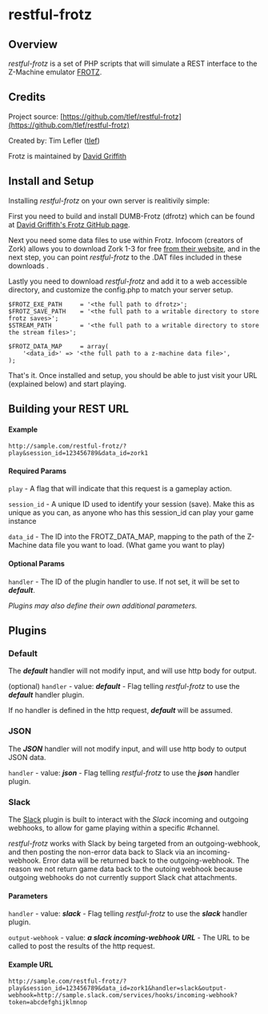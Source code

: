 restful-frotz
=============

## Overview


*restful-frotz* is a set of PHP scripts that will simulate a REST interface to the Z-Machine emulator [FROTZ](`https://github.com/DavidGriffith/frotz`).

## Credits
Project source: [https://github.com/tlef/restful-frotz](https://github.com/tlef/restful-frotz)

Created by: Tim Lefler ([tlef](https://github.com/tlef/))

Frotz is maintained by [David Griffith](https://github.com/DavidGriffith/frotz)

## Install and Setup

Installing *restful-frotz* on your own server is realitivily simple:

First you need to build and install DUMB-Frotz (dfrotz) which can be found at [David Griffith's Frotz GitHub page](`https://github.com/DavidGriffith/frotz`).

Next you need some data files to use within Frotz. Infocom (creators of Zork) allows you to download Zork 1-3 for free [from their website](http://www.infocom-if.org/downloads/downloads.html), and in the next step, you can point *restful-frotz* to the .DAT files included in these downloads
.

Lastly you need to download *restful-frotz* and add it to a web accessible directory, and customize the config.php to match your server setup.

    $FROTZ_EXE_PATH 	= '<the full path to dfrotz>';
    $FROTZ_SAVE_PATH 	= '<the full path to a writable directory to store frotz saves>';
    $STREAM_PATH		= '<the full path to a writable directory to store the stream files>';

    $FROTZ_DATA_MAP		= array(
	    '<data_id>' => '<the full path to a z-machine data file>',
    );
    
That's it. Once installed and setup, you should be able to just visit your URL (explained below) and start playing.

## Building your REST URL

#### Example
`http://sample.com/restful-frotz/?play&session_id=123456789&data_id=zork1`

#### Required Params
`play` - A flag that will indicate that this request is a gameplay action.

`session_id` - A unique ID used to identify your session (save). Make this as unique as you can, as anyone who has this session_id can play your game instance

`data_id` - The ID into the FROTZ_DATA_MAP, mapping to the path of the Z-Machine data file you want to load. (What game you want to play)

#### Optional Params
`handler` - The ID of the plugin handler to use. If not set, it will be set to ***default***.

*Plugins may also define their own additional parameters.*

## Plugins

### Default
The ***default*** handler will not modify input, and will use http body for output. 

(optional) `handler` - value: ***default*** - Flag telling *restful-frotz* to use the ***default*** handler plugin.

If no handler is defined in the http request, ***default*** will be assumed.


### JSON
The ***JSON*** handler will not modify input, and will use http body to output JSON data. 

`handler` - value: ***json*** - Flag telling *restful-frotz* to use the ***json*** handler plugin.


### Slack
The [Slack](http://slack.com) plugin is built to interact with the *Slack* incoming and outgoing webhooks, to allow for game playing within a specific #channel.

*restful-frotz* works with Slack by being targeted from an outgoing-webhook, and then posting the non-error data back to Slack via an incoming-webhook. Error data will be returned back to the outgoing-webhook. The reason we not return game data back to the outoing webhook because outgoing webhooks do not currently support Slack chat attachments.


#### Parameters
`handler` - value: ***slack*** - Flag telling *restful-frotz* to use the ***slack*** handler plugin.

`output-webhook` - value: ***a slack incoming-webhook URL*** - The URL to be called to post the results of the http request. 

#### Example URL
`http://sample.com/restful-frotz/?play&session_id=123456789&data_id=zork1&handler=slack&output-webhook=http://sample.slack.com/services/hooks/incoming-webhook?token=abcdefghijklmnop`


